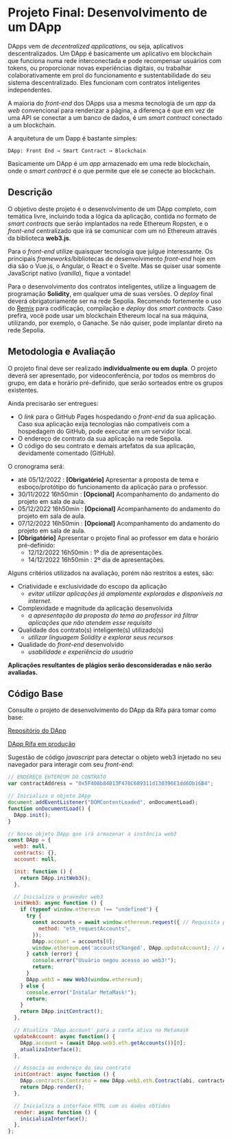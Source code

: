 # Projeto Final: Desenvolvimento de um DApp

DApps vem de *decentralized applications*, ou seja, aplicativos descentralizados. Um DApp é basicamente um aplicativo em blockchain que funciona numa rede interconectada e pode recompensar usuários com tokens, ou proporcionar novas experiências digitais, ou trabalhar colaborativamente em prol do funcionamento e sustentabilidade do seu sistema descentralizado. Eles funcionam com contratos inteligentes independentes.

A maioria do *front-end* dos DApps usa a mesma tecnologia de um *app* da _web_ convencional para renderizar a página, a diferença é que em vez de uma API se conectar a um banco de dados, é um *smart contract* conectado a um blockchain. 

A arquitetura de um Dapp é bastante simples:

```DApp: Front End → Smart Contract → Blockchain```

Basicamente um DApp é um *app* armazenado em uma rede blockchain, onde o *smart contract* é o que permite que ele se conecte ao blockchain.


## Descrição

O objetivo deste projeto é o desenvolvimento de um DApp completo, com temática livre, incluindo toda a lógica da aplicação, contida no formato de _smart contracts_ que serão implantados na rede Ethereum Ropsten, e o *front-end* centralizado que irá se comunicar com um nó Ethereum através da biblioteca **web3.js**.

Para o *front-end* utilize quaisquer tecnologia que julgue interessante. Os principais *frameworks*/bibliotecas de desenvolvimento *front-end* hoje em dia são o Vue.js, o Angular, o React e o Svelte. Mas se quiser usar somente JavaScript nativo (_vanilla_), fique a vontade!

Para o desenvolvimento dos contratos inteligentes, utilize a linguagem de programação **Solidity**, em qualquer uma de suas versões. O *deploy* final deverá obrigatoriamente ser na rede Sepolia. Recomendo fortemente o uso do [Remix](https://remix.ethereum.org/) para codificação, compilação e _deploy_ dos _smart contracts_. Caso prefira, vocë pode usar um blockchain Ethereum local na sua máquina, utilizando, por exemplo, o Ganache. Se não quiser, pode implantar direto na rede Sepolia.


## Metodologia e Avaliação

O projeto final deve ser realizado **individualmente ou em dupla**. O projeto deverá ser apresentado, por videoconferência, por todos os membros do grupo, em data e horário pré-definido, que serão sorteados entre os grupos existentes.

Ainda precisarão ser entregues:

- O *link* para o GitHub Pages hospedando o *front-end* da sua aplicação. Caso sua aplicação exija tecnologias não compatíveis com a hospedagem do GitHub, pode executar em um servidor local.
- O endereço de contrato da sua aplicação na rede Sepolia.
- O código do seu contrato e demais artefatos da sua aplicação, devidamente comentado (GitHub).

O cronograma será:

- até 05/12/2022 : **[Obrigatório]** Apresentar a proposta de tema e esboço/protótipo do funcionamento da aplicação para o professor.
- 30/11/2022 16h50min : **[Opcional]** Acompanhamento do andamento do projeto em sala de aula.
- 05/12/2022 16h50min : **[Opcional]** Acompanhamento do andamento do projeto em sala de aula.
- 07/12/2022 16h50min : **[Opcional]** Acompanhamento do andamento do projeto em sala de aula.
- **[Obrigatório]** Apresentar o projeto final ao professor em data e horário pré-definido:
    - 12/12/2022 16h50min : 1º dia de apresentações.
    - 14/12/2022 16h50min : 2º dia de apresentações.



Alguns critérios utilizados na avaliação, porém não restritos a estes, são:

- Criatividade e exclusividade do escopo da aplicação
    - *evitar utilizar aplicações já amplamente exploradas e disponíveis na internet.*
- Complexidade e magnitude da aplicação desenvolvida
    - *a apresentação da proposta do tema ao professor irá filtrar aplicações que não atendem esse requisito*
- Qualidade dos contrato(s) inteligente(s) utilizado(s)
    - *utilizar linguagem Solidity e explorar seus recursos*
- Qualidade do *front-end* desenvolvido
    - *usabilidade e experiência do usuário*

**Aplicações resultantes de plágios serão desconsideradas e não serão avaliadas.**

## Código Base

Consulte o projeto de desenvolvimento do DApp da Rifa para tomar como base: 

[Repositório do DApp](https://github.com/danilocurvelo/dapp-rifa)

[DApp Rifa em produção](https://danilocurvelo.github.io/dapp-rifa/)

Sugestão de código *javascript* para detectar o objeto web3 injetado no seu navegador para interagir com seu *front-end*:

```javascript
// ENDEREÇO EHTEREUM DO CONTRATO
var contractAddress = "0x5F408b84B13F470C689311d130396E1dd6Db16B4";

// Inicializa o objeto DApp
document.addEventListener("DOMContentLoaded", onDocumentLoad);
function onDocumentLoad() {
  DApp.init();
}

// Nosso objeto DApp que irá armazenar a instância web3
const DApp = {
  web3: null,
  contracts: {},
  account: null,

  init: function () {
    return DApp.initWeb3();
  },

  // Inicializa o provedor web3
  initWeb3: async function () {
    if (typeof window.ethereum !== "undefined") {
      try {
        const accounts = await window.ethereum.request({ // Requisita primeiro acesso ao Metamask
          method: "eth_requestAccounts",
        });
        DApp.account = accounts[0];
        window.ethereum.on('accountsChanged', DApp.updateAccount); // Atualiza se o usuário trcar de conta no Metamaslk
      } catch (error) {
        console.error("Usuário negou acesso ao web3!");
        return;
      }
      DApp.web3 = new Web3(window.ethereum);
    } else {
      console.error("Instalar MetaMask!");
      return;
    }
    return DApp.initContract();
  },

  // Atualiza 'DApp.account' para a conta ativa no Metamask
  updateAccount: async function() {
    DApp.account = (await DApp.web3.eth.getAccounts())[0];
    atualizaInterface();
  },

  // Associa ao endereço do seu contrato
  initContract: async function () {
    DApp.contracts.Contrato = new DApp.web3.eth.Contract(abi, contractAddress);
    return DApp.render();
  },

  // Inicializa a interface HTML com os dados obtidos
  render: async function () {
    inicializaInterface();
  },
};
```
